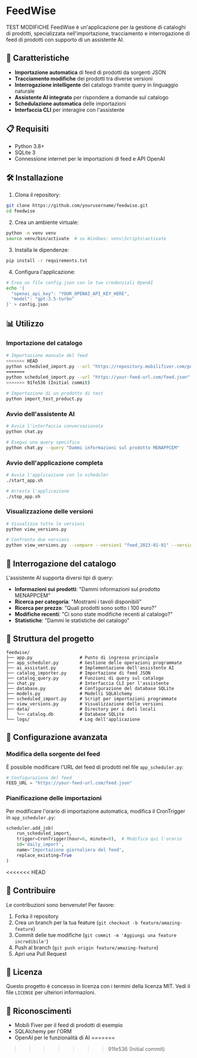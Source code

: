 # FeedWise
TEST MODIFICHE
FeedWise è un'applicazione per la gestione di cataloghi di prodotti, specializzata nell'importazione, tracciamento e interrogazione di feed di prodotti con supporto di un assistente AI.

## 🚀 Caratteristiche

- **Importazione automatica** di feed di prodotti da sorgenti JSON
- **Tracciamento modifiche** dei prodotti tra diverse versioni
- **Interrogazione intelligente** del catalogo tramite query in linguaggio naturale
- **Assistente AI integrato** per rispondere a domande sul catalogo
- **Schedulazione automatica** delle importazioni
- **Interfaccia CLI** per interagire con l'assistente

## 📋 Requisiti

- Python 3.8+
- SQLite 3
- Connessione internet per le importazioni di feed e API OpenAI

## 🛠️ Installazione

1. Clona il repository:
```bash
git clone https://github.com/yourusername/feedwise.git
cd feedwise
```

2. Crea un ambiente virtuale:
```bash
python -m venv venv
source venv/bin/activate  # su Windows: venv\Scripts\activate
```

3. Installa le dipendenze:
```bash
pip install -r requirements.txt
```

4. Configura l'applicazione:
```bash
# Crea un file config.json con le tue credenziali OpenAI
echo '{
  "openai_api_key": "YOUR_OPENAI_API_KEY_HERE",
  "model": "gpt-3.5-turbo"
}' > config.json
```

## 📊 Utilizzo

### Importazione del catalogo
```bash
# Importazione manuale del feed
<<<<<<< HEAD
python scheduled_import.py --url "https://repository.mobilifiver.com/public/feed/test_json/test.json"
=======
python scheduled_import.py --url "https://your-feed-url.com/feed.json"
>>>>>>> 91fe536 (Initial commit)

# Importazione di un prodotto di test
python import_test_product.py
```

### Avvio dell'assistente AI
```bash
# Avvia l'interfaccia conversazionale
python chat.py

# Esegui una query specifica
python chat.py --query "Dammi informazioni sul prodotto MENAPPCEM"
```

### Avvio dell'applicazione completa
```bash
# Avvia l'applicazione con lo scheduler
./start_app.sh

# Arresta l'applicazione
./stop_app.sh
```

### Visualizzazione delle versioni
```bash
# Visualizza tutte le versioni
python view_versions.py

# Confronta due versioni
python view_versions.py --compare --version1 "feed_2023-01-01" --version2 "feed_2023-01-02"
```

## 🧠 Interrogazione del catalogo

L'assistente AI supporta diversi tipi di query:

- **Informazioni sui prodotti**: "Dammi informazioni sul prodotto MENAPPCEM"
- **Ricerca per categoria**: "Mostrami i tavoli disponibili"
- **Ricerca per prezzo**: "Quali prodotti sono sotto i 100 euro?"
- **Modifiche recenti**: "Ci sono state modifiche recenti al catalogo?"
- **Statistiche**: "Dammi le statistiche del catalogo"

## 📂 Struttura del progetto

```
feedwise/
├── app.py                  # Punto di ingresso principale
├── app_scheduler.py        # Gestione delle operazioni programmate
├── ai_assistant.py         # Implementazione dell'assistente AI
├── catalog_importer.py     # Importazione di feed JSON
├── catalog_query.py        # Funzioni di query sul catalogo
├── chat.py                 # Interfaccia CLI per l'assistente
├── database.py             # Configurazione del database SQLite
├── models.py               # Modelli SQLAlchemy
├── scheduled_import.py     # Script per importazioni programmate
├── view_versions.py        # Visualizzazione delle versioni
├── data/                   # Directory per i dati locali
│   └── catalog.db          # Database SQLite
└── logs/                   # Log dell'applicazione
```

## 🔧 Configurazione avanzata

### Modifica della sorgente del feed

È possibile modificare l'URL del feed di prodotti nel file `app_scheduler.py`:

```python
# Configurazione del feed
FEED_URL = "https://your-feed-url.com/feed.json"
```

### Pianificazione delle importazioni

Per modificare l'orario di importazione automatica, modifica il CronTrigger in `app_scheduler.py`:

```python
scheduler.add_job(
    run_scheduled_import,
    trigger=CronTrigger(hour=6, minute=0),  # Modifica qui l'orario
    id='daily_import',
    name='Importazione giornaliera del feed',
    replace_existing=True
)
```
<<<<<<< HEAD

## 🤝 Contribuire

Le contribuzioni sono benvenute! Per favore:

1. Forka il repository
2. Crea un branch per la tua feature (`git checkout -b feature/amazing-feature`)
3. Commit delle tue modifiche (`git commit -m 'Aggiungi una feature incredibile'`)
4. Push al branch (`git push origin feature/amazing-feature`)
5. Apri una Pull Request

## 📄 Licenza

Questo progetto è concesso in licenza con i termini della licenza MIT. Vedi il file `LICENSE` per ulteriori informazioni.

## 👏 Riconoscimenti

- Mobili Fiver per il feed di prodotti di esempio
- SQLAlchemy per l'ORM
- OpenAI per le funzionalità di AI
=======
>>>>>>> 91fe536 (Initial commit)
